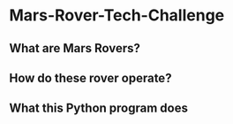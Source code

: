 # Mars-Rover-Tech-Challenge
## What are Mars Rovers?

## How do these rover operate?

## What this Python program does
